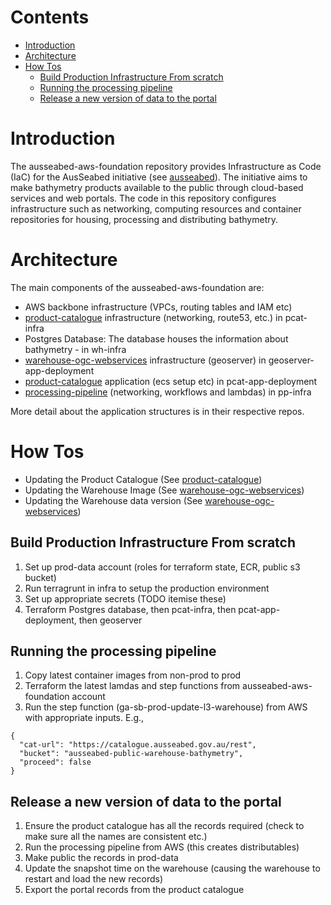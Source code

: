
<!-- omit in toc -->
# Contents
- [Introduction](#introduction)
- [Architecture](#architecture)
- [How Tos](#how-tos)
  - [Build Production Infrastructure From scratch](#build-production-infrastructure-from-scratch)
  - [Running the processing pipeline](#running-the-processing-pipeline)
  - [Release a new version of data to the portal](#release-a-new-version-of-data-to-the-portal)

# Introduction
The ausseabed-aws-foundation repository provides Infrastructure as Code (IaC) for the AusSeabed initiative (see [ausseabed](http://ausseabed.gov.au/)). The initiative aims to make bathymetry products available to the public through cloud-based services and web portals. The code in this repository configures infrastructure such as networking, computing resources and container repositories for housing, processing and distributing bathymetry.

# Architecture
The main components of the ausseabed-aws-foundation are:
* AWS backbone infrastructure (VPCs, routing tables and IAM etc)
* [product-catalogue](https://github.com/ausseabed/product-catalogue) infrastructure (networking, route53, etc.) in pcat-infra
* Postgres Database: The database houses the information about bathymetry - in wh-infra
* [warehouse-ogc-webservices](https://github.com/ausseabed/warehouse-ogc-webservices) infrastructure (geoserver) in geoserver-app-deployment
* [product-catalogue](https://github.com/ausseabed/product-catalogue) application (ecs setup etc) in pcat-app-deployment
* [processing-pipeline](https://github.com/ausseabed/processing-pipeline) (networking, workflows and lambdas) in pp-infra

More detail about the application structures is in their respective repos.

# How Tos 

* Updating the Product Catalogue (See [product-catalogue](https://github.com/ausseabed/product-catalogue))
* Updating the Warehouse Image (See [warehouse-ogc-webservices](https://github.com/ausseabed/warehouse-ogc-webservices))
* Updating the Warehouse data version (See [warehouse-ogc-webservices](https://github.com/ausseabed/warehouse-ogc-webservices))

## Build Production Infrastructure From scratch
1. Set up prod-data account (roles for terraform state, ECR, public s3 bucket)
2. Run terragrunt in infra to setup the production environment
3. Set up appropriate secrets (TODO itemise these)
4. Terraform Postgres database, then pcat-infra, then pcat-app-deployment, then geoserver

## Running the processing pipeline
1. Copy latest container images from non-prod to prod
2. Terraform the latest lamdas and step functions from ausseabed-aws-foundation account
3. Run the step function (ga-sb-prod-update-l3-warehouse) from AWS with appropriate inputs. E.g., 
```
{
  "cat-url": "https://catalogue.ausseabed.gov.au/rest",
  "bucket": "ausseabed-public-warehouse-bathymetry",
  "proceed": false
}
```

## Release a new version of data to the portal
1. Ensure the product catalogue has all the records required (check to make sure all the names are consistent etc.)
2. Run the processing pipeline from AWS (this creates distributables)
3. Make public the records in prod-data 
4. Update the snapshot time on the warehouse (causing the warehouse to restart and load the new records)
5. Export the portal records from the product catalogue
